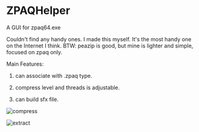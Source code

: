 # ZPAQHelper
A GUI for zpaq64.exe

Couldn't find any handy ones. I made this myself. It's the most handy one on the Internet I think. BTW: peazip is good, but mine is lighter and simple, focused on zpaq only.

Main Features:

1. can associate with .zpaq type.

2. compress level and threads is adjustable.

3. can build sfx file.

![compress](https://user-images.githubusercontent.com/91182431/136640052-50d6c21e-430c-476f-a708-ea6af0f87c90.png)

![extract](https://user-images.githubusercontent.com/91182431/136640055-e9f45a94-25ab-430a-80c3-72428332ae51.png)
